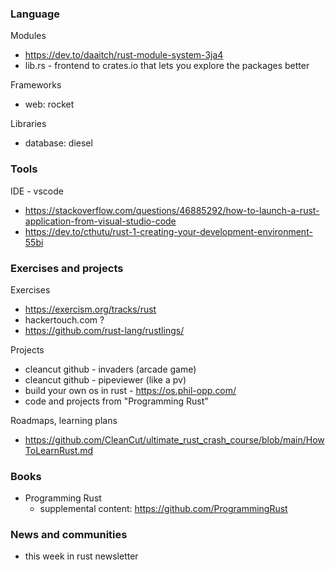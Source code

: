 ### Language

Modules

 - https://dev.to/daaitch/rust-module-system-3ja4
 - lib.rs - frontend to crates.io that lets you explore the packages better

Frameworks

 - web: rocket

Libraries

 - database: diesel


### Tools

IDE - vscode

 - https://stackoverflow.com/questions/46885292/how-to-launch-a-rust-application-from-visual-studio-code
 - https://dev.to/cthutu/rust-1-creating-your-development-environment-55bi


### Exercises and projects

Exercises

 - https://exercism.org/tracks/rust
 - hackertouch.com ?
 - https://github.com/rust-lang/rustlings/

Projects

 - cleancut github - invaders (arcade game)
 - cleancut github - pipeviewer (like a pv)
 - build your own os in rust - https://os.phil-opp.com/
 - code and projects from "Programming Rust"

Roadmaps, learning plans

 - https://github.com/CleanCut/ultimate_rust_crash_course/blob/main/HowToLearnRust.md

### Books

 - Programming Rust
   - supplemental content: https://github.com/ProgrammingRust


### News and communities

 - this week in rust newsletter
